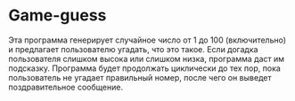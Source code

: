 # Game-guess
Эта программа генерирует случайное число от 1 до 100 (включительно) и предлагает пользователю угадать, что это такое. Если догадка пользователя слишком высока или слишком низка, программа даст им подсказку. Программа будет продолжать циклически до тех пор, пока пользователь не угадает правильный номер, после чего он выведет поздравительное сообщение.
